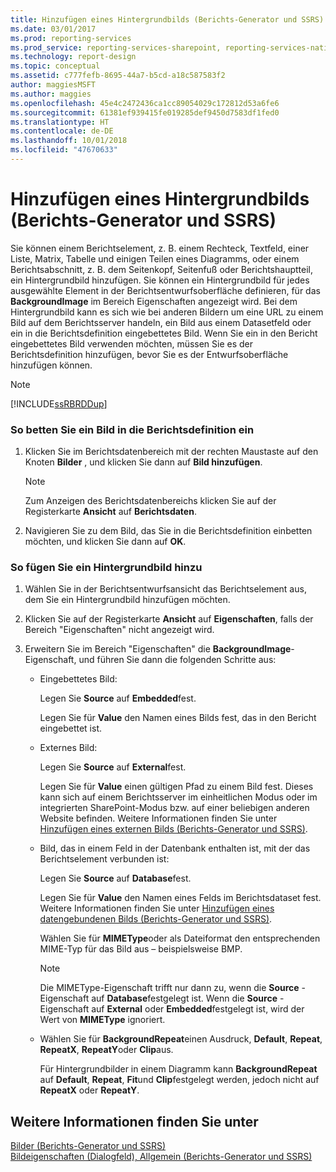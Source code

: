```yaml
---
title: Hinzufügen eines Hintergrundbilds (Berichts-Generator und SSRS) | Microsoft-Dokumentation
ms.date: 03/01/2017
ms.prod: reporting-services
ms.prod_service: reporting-services-sharepoint, reporting-services-native
ms.technology: report-design
ms.topic: conceptual
ms.assetid: c777fefb-8695-44a7-b5cd-a18c587583f2
author: maggiesMSFT
ms.author: maggies
ms.openlocfilehash: 45e4c2472436ca1cc89054029c172812d53a6fe6
ms.sourcegitcommit: 61381ef939415fe019285def9450d7583df1fed0
ms.translationtype: HT
ms.contentlocale: de-DE
ms.lasthandoff: 10/01/2018
ms.locfileid: "47670633"
---
```

# <a name="add-a-background-image-report-builder-and-ssrs"></a>Hinzufügen eines Hintergrundbilds (Berichts-Generator und SSRS)
  Sie können einem Berichtselement, z. B. einem Rechteck, Textfeld, einer Liste, Matrix, Tabelle und einigen Teilen eines Diagramms, oder einem Berichtsabschnitt, z. B. dem Seitenkopf, Seitenfuß oder Berichtshauptteil, ein Hintergrundbild hinzufügen. Sie können ein Hintergrundbild für jedes ausgewählte Element in der Berichtsentwurfsoberfläche definieren, für das **BackgroundImage** im Bereich Eigenschaften angezeigt wird. Bei dem Hintergrundbild kann es sich wie bei anderen Bildern um eine URL zu einem Bild auf dem Berichtsserver handeln, ein Bild aus einem Datasetfeld oder ein in die Berichtsdefinition eingebettetes Bild. Wenn Sie ein in den Bericht eingebettetes Bild verwenden möchten, müssen Sie es der Berichtsdefinition hinzufügen, bevor Sie es der Entwurfsoberfläche hinzufügen können.  
  
> [!NOTE]  
>  [!INCLUDE[ssRBRDDup](../../includes/ssrbrddup-md.md)]  
  
### <a name="to-embed-an-image-in-the-report-definition"></a>So betten Sie ein Bild in die Berichtsdefinition ein  
  
1.  Klicken Sie im Berichtsdatenbereich mit der rechten Maustaste auf den Knoten **Bilder** , und klicken Sie dann auf **Bild hinzufügen**.  
  
    > [!NOTE]  
    >  Zum Anzeigen des Berichtsdatenbereichs klicken Sie auf der Registerkarte **Ansicht** auf **Berichtsdaten**.  
  
2.  Navigieren Sie zu dem Bild, das Sie in die Berichtsdefinition einbetten möchten, und klicken Sie dann auf **OK**.  
  
### <a name="to-add-a-background-image"></a>So fügen Sie ein Hintergrundbild hinzu  
  
1.  Wählen Sie in der Berichtsentwurfsansicht das Berichtselement aus, dem Sie ein Hintergrundbild hinzufügen möchten.  
  
2.  Klicken Sie auf der Registerkarte **Ansicht** auf **Eigenschaften**, falls der Bereich "Eigenschaften" nicht angezeigt wird.  
  
3.  Erweitern Sie im Bereich "Eigenschaften" die **BackgroundImage**-Eigenschaft, und führen Sie dann die folgenden Schritte aus:  
  
    -   Eingebettetes Bild:  
  
         Legen Sie **Source** auf **Embedded**fest.  
  
         Legen Sie für **Value** den Namen eines Bilds fest, das in den Bericht eingebettet ist.  
  
    -   Externes Bild:  
  
         Legen Sie **Source** auf **External**fest.  
  
         Legen Sie für **Value** einen gültigen Pfad zu einem Bild fest. Dieses kann sich auf einem Berichtsserver im einheitlichen Modus oder im integrierten SharePoint-Modus bzw. auf einer beliebigen anderen Website befinden. Weitere Informationen finden Sie unter [Hinzufügen eines externen Bilds (Berichts-Generator und SSRS)](../../reporting-services/report-design/add-an-external-image-report-builder-and-ssrs.md).  
  
    -   Bild, das in einem Feld in der Datenbank enthalten ist, mit der das Berichtselement verbunden ist:  
  
         Legen Sie **Source** auf **Database**fest.  
  
         Legen Sie für **Value** den Namen eines Felds im Berichtsdataset fest. Weitere Informationen finden Sie unter [Hinzufügen eines datengebundenen Bilds (Berichts-Generator und SSRS)](../../reporting-services/report-design/add-a-data-bound-image-report-builder-and-ssrs.md).  
  
         Wählen Sie für **MIMEType**oder als Dateiformat den entsprechenden MIME-Typ für das Bild aus – beispielsweise BMP.  
  
        > [!NOTE]  
        >  Die MIMEType-Eigenschaft trifft nur dann zu, wenn die **Source** -Eigenschaft auf **Database**festgelegt ist. Wenn die **Source** -Eigenschaft auf **External** oder **Embedded**festgelegt ist, wird der Wert von **MIMEType** ignoriert.  
  
    -   Wählen Sie für **BackgroundRepeat**einen Ausdruck, **Default**, **Repeat**, **RepeatX**, **RepeatY**oder **Clip**aus.  
  
         Für Hintergrundbilder in einem Diagramm kann **BackgroundRepeat** auf **Default**, **Repeat**, **Fit**und **Clip**festgelegt werden, jedoch nicht auf **RepeatX** oder **RepeatY**.  
  
## <a name="see-also"></a>Weitere Informationen finden Sie unter  
 [Bilder &#40;Berichts-Generator und SSRS&#41;](../../reporting-services/report-design/images-report-builder-and-ssrs.md)   
 [Bildeigenschaften (Dialogfeld), Allgemein (Berichts-Generator und SSRS)](http://msdn.microsoft.com/library/c2218b93-f7fe-46ef-995f-d7dadf9752ec)  
  
  
